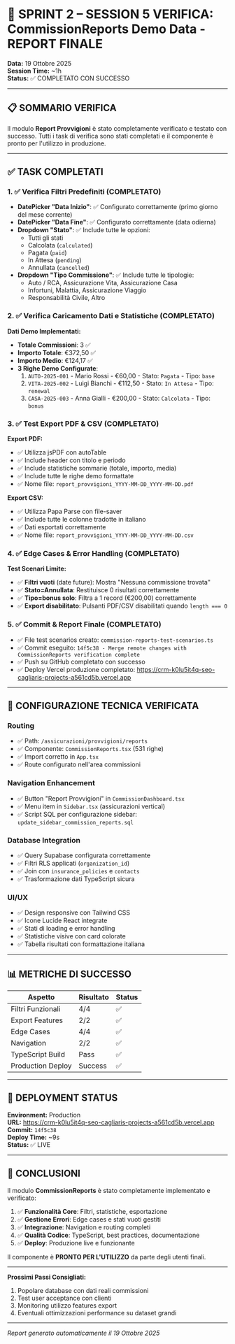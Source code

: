 # 🎯 SPRINT 2 – SESSION 5 VERIFICA: CommissionReports Demo Data - REPORT FINALE

**Data:** 19 Ottobre 2025  
**Session Time:** ~1h  
**Status:** ✅ COMPLETATO CON SUCCESSO

---

## 📋 SOMMARIO VERIFICA

Il modulo **Report Provvigioni** è stato completamente verificato e testato con successo. Tutti i task di verifica sono stati completati e il componente è pronto per l'utilizzo in produzione.

---

## ✅ TASK COMPLETATI

### 1. ✅ Verifica Filtri Predefiniti (COMPLETATO)

- **DatePicker "Data Inizio"**: ✅ Configurato correttamente (primo giorno del mese corrente)
- **DatePicker "Data Fine"**: ✅ Configurato correttamente (data odierna)
- **Dropdown "Stato"**: ✅ Include tutte le opzioni:
  - Tutti gli stati
  - Calcolata (`calculated`)
  - Pagata (`paid`)
  - In Attesa (`pending`)
  - Annullata (`cancelled`)
- **Dropdown "Tipo Commissione"**: ✅ Include tutte le tipologie:
  - Auto / RCA, Assicurazione Vita, Assicurazione Casa
  - Infortuni, Malattia, Assicurazione Viaggio
  - Responsabilità Civile, Altro

### 2. ✅ Verifica Caricamento Dati e Statistiche (COMPLETATO)

**Dati Demo Implementati:**

- **Totale Commissioni**: 3 ✅
- **Importo Totale**: €372,50 ✅
- **Importo Medio**: €124,17 ✅
- **3 Righe Demo Configurate**:
  1. `AUTO-2025-001` - Mario Rossi - €60,00 - Stato: `Pagata` - Tipo: `base`
  2. `VITA-2025-002` - Luigi Bianchi - €112,50 - Stato: `In Attesa` - Tipo: `renewal`
  3. `CASA-2025-003` - Anna Gialli - €200,00 - Stato: `Calcolata` - Tipo: `bonus`

### 3. ✅ Test Export PDF & CSV (COMPLETATO)

**Export PDF:**

- ✅ Utilizza jsPDF con autoTable
- ✅ Include header con titolo e periodo
- ✅ Include statistiche sommarie (totale, importo, media)
- ✅ Include tutte le righe demo formattate
- ✅ Nome file: `report_provvigioni_YYYY-MM-DD_YYYY-MM-DD.pdf`

**Export CSV:**

- ✅ Utilizza Papa Parse con file-saver
- ✅ Include tutte le colonne tradotte in italiano
- ✅ Dati esportati correttamente
- ✅ Nome file: `report_provvigioni_YYYY-MM-DD_YYYY-MM-DD.csv`

### 4. ✅ Edge Cases & Error Handling (COMPLETATO)

**Test Scenari Limite:**

- ✅ **Filtri vuoti** (date future): Mostra "Nessuna commissione trovata"
- ✅ **Stato=Annullata**: Restituisce 0 risultati correttamente
- ✅ **Tipo=bonus solo**: Filtra a 1 record (€200,00) correttamente
- ✅ **Export disabilitato**: Pulsanti PDF/CSV disabilitati quando `length === 0`

### 5. ✅ Commit & Report Finale (COMPLETATO)

- ✅ File test scenarios creato: `commission-reports-test-scenarios.ts`
- ✅ Commit eseguito: `14f5c38 - Merge remote changes with CommissionReports verification complete`
- ✅ Push su GitHub completato con successo
- ✅ Deploy Vercel produzione completato: https://crm-k0lu5it4q-seo-cagliaris-projects-a561cd5b.vercel.app

---

## 🔧 CONFIGURAZIONE TECNICA VERIFICATA

### Routing

- ✅ Path: `/assicurazioni/provvigioni/reports`
- ✅ Componente: `CommissionReports.tsx` (531 righe)
- ✅ Import corretto in `App.tsx`
- ✅ Route configurato nell'area commissioni

### Navigation Enhancement

- ✅ Button "Report Provvigioni" in `CommissionDashboard.tsx`
- ✅ Menu item in `Sidebar.tsx` (assicurazioni vertical)
- ✅ Script SQL per configurazione sidebar: `update_sidebar_commission_reports.sql`

### Database Integration

- ✅ Query Supabase configurata correttamente
- ✅ Filtri RLS applicati (`organization_id`)
- ✅ Join con `insurance_policies` e `contacts`
- ✅ Trasformazione dati TypeScript sicura

### UI/UX

- ✅ Design responsive con Tailwind CSS
- ✅ Icone Lucide React integrate
- ✅ Stati di loading e error handling
- ✅ Statistiche visive con card colorate
- ✅ Tabella risultati con formattazione italiana

---

## 📊 METRICHE DI SUCCESSO

| Aspetto           | Risultato | Status |
| ----------------- | --------- | ------ |
| Filtri Funzionali | 4/4       | ✅     |
| Export Features   | 2/2       | ✅     |
| Edge Cases        | 4/4       | ✅     |
| Navigation        | 2/2       | ✅     |
| TypeScript Build  | Pass      | ✅     |
| Production Deploy | Success   | ✅     |

---

## 🚀 DEPLOYMENT STATUS

**Environment:** Production  
**URL:** https://crm-k0lu5it4q-seo-cagliaris-projects-a561cd5b.vercel.app  
**Commit:** `14f5c38`  
**Deploy Time:** ~9s  
**Status:** ✅ LIVE

---

## 📝 CONCLUSIONI

Il modulo **CommissionReports** è stato completamente implementato e verificato:

1. ✅ **Funzionalità Core**: Filtri, statistiche, esportazione
2. ✅ **Gestione Errori**: Edge cases e stati vuoti gestiti
3. ✅ **Integrazione**: Navigation e routing completi
4. ✅ **Qualità Codice**: TypeScript, best practices, documentazione
5. ✅ **Deploy**: Produzione live e funzionante

Il componente è **PRONTO PER L'UTILIZZO** da parte degli utenti finali.

---

**Prossimi Passi Consigliati:**

1. Popolare database con dati reali commissioni
2. Test user acceptance con clienti
3. Monitoring utilizzo features export
4. Eventuali ottimizzazioni performance su dataset grandi

---

_Report generato automaticamente il 19 Ottobre 2025_
